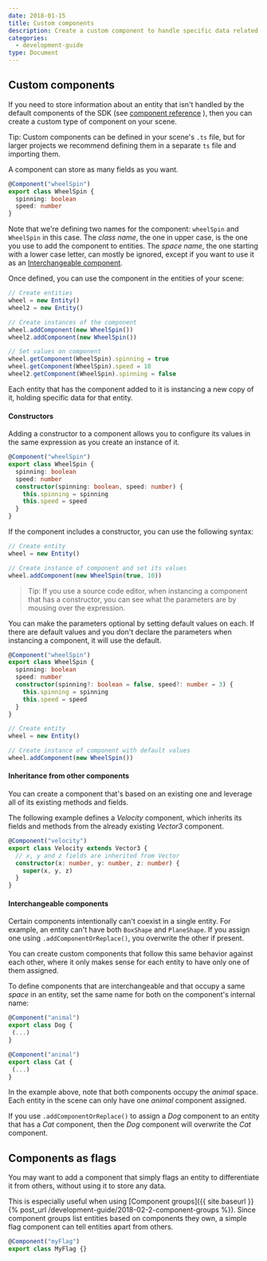 ```yaml
---
date: 2018-01-15
title: Custom components
description: Create a custom component to handle specific data related to an entity
categories:
  - development-guide
type: Document
---
```


## Custom components

If you need to store information about an entity that isn't handled by the default components of the SDK (see [component reference](https://github.com/decentraland/ecs-reference) ), then you can create a custom type of component on your scene.

Tip: Custom components can be defined in your scene's `.ts` file, but for larger projects we recommend defining them in a separate `ts` file and importing them.

A component can store as many fields as you want.

```ts
@Component("wheelSpin")
export class WheelSpin {
  spinning: boolean
  speed: number
}
```

Note that we're defining two names for the component: `wheelSpin` and `WheelSpin` in this case. The _class name_, the one in upper case, is the one you use to add the component to entities. The _space name_, the one starting with a lower case letter, can mostly be ignored, except if you want to use it as an [Interchangeable component](#interchangeable-components).

Once defined, you can use the component in the entities of your scene:

```ts
// Create entities
wheel = new Entity()
wheel2 = new Entity()

// Create instances of the component
wheel.addComponent(new WheelSpin())
wheel2.addComponent(new WheelSpin())

// Set values on component
wheel.getComponent(WheelSpin).spinning = true
wheel.getComponent(WheelSpin).speed = 10
wheel2.getComponent(WheelSpin).spinning = false
```

Each entity that has the component added to it is instancing a new copy of it, holding specific data for that entity.

#### Constructors

Adding a constructor to a component allows you to configure its values in the same expression as you create an instance of it.

```ts
@Component("wheelSpin")
export class WheelSpin {
  spinning: boolean
  speed: number
  constructor(spinning: boolean, speed: number) {
    this.spinning = spinning
    this.speed = speed
  }
}
```

If the component includes a constructor, you can use the following syntax:

```ts
// Create entity
wheel = new Entity()

// Create instance of component and set its values
wheel.addComponent(new WheelSpin(true, 10))
```

> Tip: If you use a source code editor, when instancing a component that has a constructor, you can see what the parameters are by mousing over the expression.

<!-- img -->

You can make the parameters optional by setting default values on each. If there are default values and you don't declare the parameters when instancing a component, it will use the default.

```ts
@Component("wheelSpin")
export class WheelSpin {
  spinning: boolean
  speed: number
  constructor(spinning?: boolean = false, speed?: number = 3) {
    this.spinning = spinning
    this.speed = speed
  }
}
```

```ts
// Create entity
wheel = new Entity()

// Create instance of component with default values
wheel.addComponent(new WheelSpin())
```

#### Inheritance from other components

You can create a component that's based on an existing one and leverage all of its existing methods and fields.

The following example defines a _Velocity_ component, which inherits its fields and methods from the already existing _Vector3_ component.

```ts
@Component("velocity")
export class Velocity extends Vector3 {
  // x, y and z fields are inherited from Vector
  constructor(x: number, y: number, z: number) {
    super(x, y, z)
  }
}
```

#### Interchangeable components

Certain components intentionally can't coexist in a single entity. For example, an entity can't have both `BoxShape` and `PlaneShape`. If you assign one using `.addComponentOrReplace()`, you overwrite the other if present.

You can create custom components that follow this same behavior against each other, where it only makes sense for each entity to have only one of them assigned.

To define components that are interchangeable and that occupy a same _space_ in an entity, set the same name for both on the component's internal name:

```ts
@Component("animal")
export class Dog {
 (...)
}

@Component("animal")
export class Cat {
 (...)
}
```

In the example above, note that both components occupy the _animal_ space. Each entity in the scene can only have one _animal_ component assigned.

If you use `.addComponentOrReplace()` to assign a _Dog_ component to an entity that has a _Cat_ component, then the _Dog_ component will overwrite the _Cat_ component.

## Components as flags

You may want to add a component that simply flags an entity to differentiate it from others, without using it to store any data.

This is especially useful when using [Component groups]({{ site.baseurl }}{% post_url /development-guide/2018-02-2-component-groups %}). Since component groups list entities based on components they own, a simple flag component can tell entities apart from others.

```ts
@Component("myFlag")
export class MyFlag {}
```
